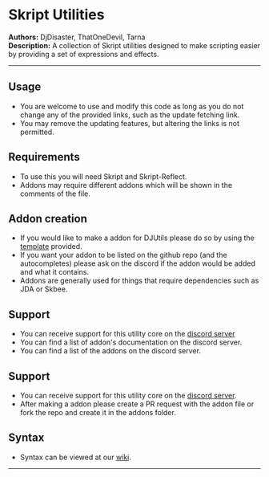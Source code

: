 # Skript Utilities

**Authors:** DjDisaster, ThatOneDevil, Tarna  
**Description:** A collection of Skript utilities designed to make scripting easier by providing a set of expressions and effects.

---

## Usage
- You are welcome to use and modify this code as long as you do not change any of the provided links, such as the update fetching link.
- You may remove the updating features, but altering the links is not permitted.

## Requirements
- To use this you will need Skript and Skript-Reflect.
- Addons may require different addons which will be shown in the comments of the file.

## Addon creation
- If you would like to make a addon for DJUtils please do so by using the [template](https://github.com/DjDisaster/SkriptUtils/blob/main/addon-template.sk) provided.
- If you want your addon to be listed on the github repo (and the autocompletes) please ask on the discord if the addon would be added and what it contains.
- Addons are generally used for things that require dependencies such as JDA or Skbee.

## Support
- You can receive support for this utility core on the [discord server](https://discord.gg/xsFsuXFH2E)
- You can find a list of addon's documentation on the discord server.
- You can find a list of the addons on the discord server.

## Support
- You can receive support for this utility core on the [discord server](https://discord.gg/xsFsuXFH2E).
- After making a addon please create a PR request with the addon file or fork the repo and create it in the addons folder.

## Syntax
- Syntax can be viewed at our [wiki](https://github.com/DjDisaster/SkriptUtils/wiki).

---
